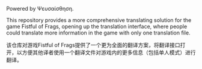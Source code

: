 Powered by Ψευσαίσθηση.

This repository provides a more comprehensive translating solution for the game Fistful of Frags, opening up the translation interface, where people could translate more information in the game with only one translation file.

该仓库对游戏Fistful of Frags提供了一个更为全面的翻译方案，将翻译接口打开，以方便其他译者使用一个翻译文件对游戏内的更多信息（包括单人模式）进行翻译。
